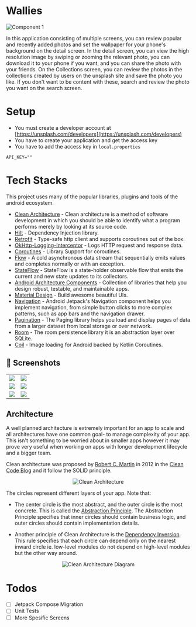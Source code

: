 # Wallies


![Component 1](https://user-images.githubusercontent.com/73955284/233776416-58b37197-180c-4fa3-b2e7-4da14733431e.png)

In this application consisting of multiple screens, you can review popular and recently added photos and set the wallpaper for your phone's background on the detail screen. In the detail screen, you can view the high resolution image by swiping or zooming the relevant photo, you can download it to your phone if you want, and you can share the photo with your friends. On the Collections screen, you can review the photos in the collections created by users on the unsplash site and save the photo you like. If you don't want to be content with these, search and review the photo you want on the search screen.

# Setup
- You must create a developer account at [https://unsplash.com/developers](https://unsplash.com/developers)
- You have to create your application and get the access key
- You have to add the access key in `local.properties`
```
API_KEY=""
```

# Tech Stacks
This project uses many of the popular libraries, plugins and tools of the android ecosystem.
- [Clean Architecture](https://developer.android.com/topic/architecture) - Clean architecture is a method of software development in which you should be able to identify what a program performs merely by looking at its source code.
- [Hilt](https://dagger.dev/hilt/) - Dependency Injection library.
- [Retrofit](https://square.github.io/retrofit/) - Type-safe http client and supports coroutines out of the box.
- [OkHttp-Logging-Interceptor](https://github.com/square/okhttp/blob/master/okhttp-logging-interceptor/README.md) - Logs HTTP request and response data.
- [Coroutines](https://github.com/Kotlin/kotlinx.coroutines) - Library Support for coroutines.
- [Flow](https://kotlin.github.io/kotlinx.coroutines/kotlinx-coroutines-core/kotlinx.coroutines.flow/-flow/) - A cold asynchronous data stream that sequentially emits values and completes normally or with an exception.
- [StateFlow](https://developer.android.com/kotlin/flow/stateflow-and-sharedflow) - StateFlow is a
  state-holder observable flow that emits the current and new state updates to its collectors.
- [Android Architecture Components](https://developer.android.com/topic/libraries/architecture) - Collection of libraries that help you design robust, testable, and maintainable apps.
- [Material Design](https://material.io/develop/android/docs/getting-started/) - Build awesome beautiful UIs.
- [Navigation](https://developer.android.com/guide/navigation/navigation-getting-started) - Android Jetpack's Navigation component helps you implement navigation, from simple button clicks to more complex patterns, such as app bars and the navigation drawer.
- [Pagination](https://developer.android.com/topic/libraries/architecture/paging/v3-overview) - The Paging library helps you load and display pages of data from a larger dataset from local storage or over network.
- [Room](https://developer.android.com/training/data-storage/room) - The room persistence library it is an abstraction layer over SQLite.
- [Coil](https://github.com/coil-kt/coil) - Image loading for Android backed by Kotlin Coroutines.

## 📸 Screenshots

|   |   |
|---|---|
|![](https://user-images.githubusercontent.com/73955284/235374976-869f35d8-8646-4c58-8cd5-9f38a3620fec.png)| ![](https://user-images.githubusercontent.com/73955284/235375011-d6f71965-1039-43a1-afd1-0b264bba5e7a.png)    |![](https://user-images.githubusercontent.com/73955284/235375049-fad3712d-adb0-489d-99a7-cee5ce0111b9.png)| ![](https://user-images.githubusercontent.com/73955284/235375072-d9089ca2-4524-4ce9-b8cc-2d0e0ae65a6b.png) 
|![](https://user-images.githubusercontent.com/73955284/235375106-85b5679b-d68e-4394-8f19-0da2609bf7df.png)| ![](https://user-images.githubusercontent.com/73955284/235375132-9dbc1819-c2e9-461e-9079-ce6097a9d5a7.png)
|![](https://user-images.githubusercontent.com/73955284/235375157-15c13532-2896-4d22-aaf5-49f6ebd8ba3b.png)| ![](https://user-images.githubusercontent.com/73955284/235375256-c17e525f-0709-4b29-b978-e4ed25b1d212.png)|

## Architecture
A well planned architecture is extremely important for an app to scale and all architectures have one common goal- to manage complexity of your app. This isn't something to be worried about in smaller apps however it may prove very useful when working on apps with longer development lifecycle and a bigger team.

Clean architecture was proposed by [Robert C. Martin](https://en.wikipedia.org/wiki/Robert_C._Martin) in 2012 in the [Clean Code Blog](http://blog.cleancoder.com/uncle-bob/2012/08/13/the-clean-architecture.html) and it follow the SOLID principle.

<p align="center"><img src="art/clean_arch.jpeg" alt="Clean Architecture"></p>

The circles represent different layers of your app. Note that:

- The center circle is the most abstract, and the outer circle is the most concrete. This is called the [Abstraction Principle](https://en.wikipedia.org/wiki/Abstraction_principle_computer_programming). The Abstraction Principle specifies that inner circles should contain business logic, and outer circles should contain implementation details.

- Another principle of Clean Architecture is the [Dependency Inversion](https://en.wikipedia.org/wiki/Dependency_inversion_principle). This rule specifies that each circle can depend only on the nearest inward circle ie. low-level modules do not depend on high-level modules but the other way around.

<p align="center"><img src="![0_5eJUx2N-5IKoIJNO](https://user-images.githubusercontent.com/73955284/235376390-e2ab1adc-0569-4601-9995-ddac08c27a5e.png)" alt="Clean Architecture Diagram"></p>

# Todos
- [ ] Jetpack Compose Migration
- [ ] Unit Tests
- [ ] More Spesific Screens
